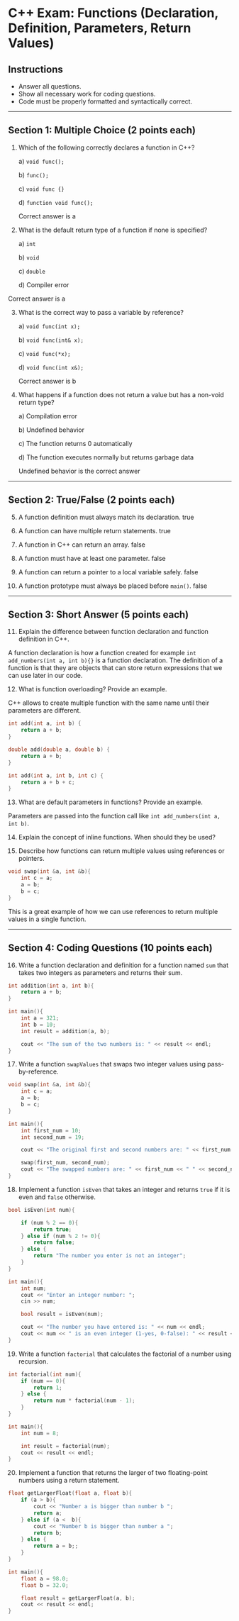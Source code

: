 # C++ Exam: Functions (Declaration, Definition, Parameters, Return Values)

## Instructions
- Answer all questions.
- Show all necessary work for coding questions.
- Code must be properly formatted and syntactically correct.

---

## Section 1: Multiple Choice (2 points each)

1. Which of the following correctly declares a function in C++?
   
   a) `void func();`
   
   b) `func();`
   
   c) `void func {}`
   
   d) `function void func();`

   Correct answer is a

2. What is the default return type of a function if none is specified?
   
   a) `int`
   
   b) `void`
   
   c) `double`
   
   d) Compiler error

Correct answer is a

3. What is the correct way to pass a variable by reference?
   
   a) `void func(int x);`
   
   b) `void func(int& x);`
   
   c) `void func(*x);`
   
   d) `void func(int x&);`

   Correct answer is b

4. What happens if a function does not return a value but has a non-void return type?
   
   a) Compilation error
   
   b) Undefined behavior
   
   c) The function returns 0 automatically
   
   d) The function executes normally but returns garbage data

   Undefined behavior is the correct answer

----

## Section 2: True/False (2 points each)

5. A function definition must always match its declaration. true

6. A function can have multiple return statements. true

7. A function in C++ can return an array. false

8. A function must have at least one parameter. false

9. A function can return a pointer to a local variable safely. false

10. A function prototype must always be placed before `main()`. false

---

## Section 3: Short Answer (5 points each)

11. Explain the difference between function declaration and function definition in C++.

A function declaration is how a function created for example `int add_numbers(int a, int b){}` is a function declaration. The definition of a function is that they are objects that can store return expressions that we can use later in our code.

12. What is function overloading? Provide an example.

C++ allows to create multiple function with the same name until their parameters are different.

```cpp
int add(int a, int b) {
    return a + b;
}

double add(double a, double b) {
    return a + b;
}

int add(int a, int b, int c) {
    return a + b + c;
}
```

13. What are default parameters in functions? Provide an example.

Parameters are passed into the function call like `int add_numbers(int a, int b)`.  

14. Explain the concept of inline functions. When should they be used?

15. Describe how functions can return multiple values using references or pointers.

```cpp
void swap(int &a, int &b){
    int c = a;
    a = b;
    b = c;
}
```

This is a great example of how we can use references to return multiple values in a single function.

---

## Section 4: Coding Questions (10 points each)

16. Write a function declaration and definition for a function named `sum` that takes two integers as parameters and returns their sum.

```cpp
int addition(int a, int b){
    return a + b;
}

int main(){
    int a = 321;
    int b = 10;
    int result = addition(a, b);

    cout << "The sum of the two numbers is: " << result << endl;
}
```

17. Write a function `swapValues` that swaps two integer values using pass-by-reference.

```cpp
void swap(int &a, int &b){
    int c = a;
    a = b;
    b = c;
}

int main(){
    int first_num = 10;
    int second_num = 19;

    cout << "The original first and second numbers are: " << first_num << " " << second_num << endl;

    swap(first_num, second_num);
    cout << "The swapped numbers are: " << first_num << " " << second_num << endl;
}
```

18. Implement a function `isEven` that takes an integer and returns `true` if it is even and `false` otherwise.

```cpp
bool isEven(int num){

    if (num % 2 == 0){
        return true;
    } else if (num % 2 != 0){
        return false;
    } else {
        return "The number you enter is not an integer";
    }
}

int main(){
    int num;
    cout << "Enter an integer number: ";
    cin >> num;

    bool result = isEven(num);

    cout << "The number you have entered is: " << num << endl;
    cout << num << " is an even integer (1-yes, 0-false): " << result << endl;
}
```

19. Write a function `factorial` that calculates the factorial of a number using recursion.

```cpp
int factorial(int num){
    if (num == 0){
        return 1;
    } else {
        return num * factorial(num - 1);
    }
}

int main(){
    int num = 8;

    int result = factorial(num);
    cout << result << endl;
}
```

20. Implement a function that returns the larger of two floating-point numbers using a return statement.

```cpp
float getLargerFloat(float a, float b){
    if (a > b){
        cout << "Number a is bigger than number b ";
        return a;
    } else if (a <  b){
        cout << "Number b is bigger than number a ";
        return b;
    } else {
        return a = b;;
    }
}

int main(){
    float a = 98.0;
    float b = 32.0;

    float result = getLargerFloat(a, b);
    cout << result << endl;
}
```